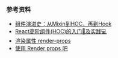 

### 参考资料

* [组件演进史：从Mixin到HOC，再到Hook](https://mp.weixin.qq.com/s/7oUNOuZ2QW8C4h99G8uquw)
* [React高阶组件(HOC)的入门📖及实践💻](https://juejin.cn/post/6844904050236850184)
* [渲染属性 render-props](https://tsejx.github.io/react-guidebook/foundation/advanced-guides/render-props)
* [使用 Render props 吧](https://juejin.cn/post/6844903521343504398)